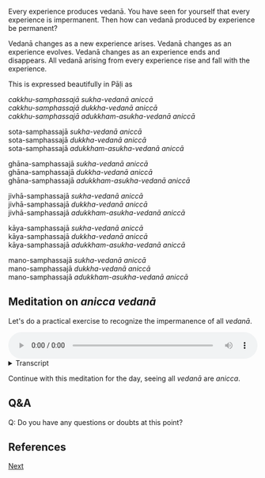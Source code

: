 Every experience produces vedanā. You have seen for yourself that every experience is impermanent. Then how can vedanā produced by experience be permanent?

Vedanā changes as a new experience arises. Vedanā changes as an experience evolves. Vedanā changes as an experience ends and disappears. All vedanā arising from every experience rise and fall with the experience. 

This is expressed beautifully in Pāḷi as

*cakkhu-samphassajā* *sukha-vedanā* *aniccā*  
*cakkhu-samphassajā* *dukkha-vedanā* *aniccā*  
*cakkhu-samphassajā* *adukkham-asukha-vedanā* *aniccā*  

sota-samphassajā *sukha-vedanā* *aniccā*  
sota-samphassajā *dukkha-vedanā* *aniccā*  
sota-samphassajā *adukkham-asukha-vedanā* *aniccā*  

ghāna-samphassajā *sukha-vedanā* *aniccā*  
ghāna-samphassajā *dukkha-vedanā* *aniccā*  
ghāna-samphassajā *adukkham-asukha-vedanā* *aniccā*  

jivhā-samphassajā *sukha-vedanā* *aniccā*  
jivhā-samphassajā *dukkha-vedanā* *aniccā*  
jivhā-samphassajā *adukkham-asukha-vedanā* *aniccā*  

kāya-samphassajā *sukha-vedanā* *aniccā*  
kāya-samphassajā *dukkha-vedanā* *aniccā*  
kāya-samphassajā *adukkham-asukha-vedanā* *aniccā*  

mano-samphassajā *sukha-vedanā* *aniccā*  
mano-samphassajā *dukkha-vedanā* *aniccā*  
mano-samphassajā *adukkham-asukha-vedanā* *aniccā*  

## Meditation on *anicca *vedanā**

Let's do a practical exercise to recognize the impermanence of all *vedanā*.


<audio controls style="width: 100%; max-width: 600px;">
    <source src="assets/audio/06-02-vedana-anicca.mp3" type="audio/mpeg">
</audio>



<details>
<summary>Transcript</summary>


This is a practical exercise in learning to recognize how all *vedanā* are impermanent. 

To do this we will 
1. name the channel of experience,
2. name the type of *vedanā*,
3. and recognize that it is *anicca*.

Let's go through it step by step to clearly identify that all *vedanā* are *anicca*.

---

When any experience occurs, 

First note the channel. Eye, ear, nose, tongue, body, or mind. 

Then note the vedanā, pleasant, unpleasant or neutral, *sukha*, *dukkha*, *adukkham-asukha* or *neva*.

Then recognize that the *vedanā* is impermanent, it arises, it changes, it disappears. *vedanā aniccā*.

---

Let's start with the sense of sight. 

Open your eyes and take a look around you. 

When seeing something, note the channel as *cakkhu*, eye channel or eye.

Then note the vedanā, pleasant or *sukha*, unpleasant or *dukkha*, neutral *adukkham-asukha* or *neva*.

Then recognize that the *vedanā* is impermanent, it arises, it changes, it disappears. *vedanā aniccā*.

As a new experience arises, *vedanā* changes. As the experience evolves, *vedanā* changes. As an experience ends and disappears, *vedanā* changes.

Pay attention to your visual experiences in this way for a minute.

All *vedanā* that arise from seeing are *anicca*.

---
Let's move on to the sense of hearing. 

Take a listen to the sounds around you.

When hearing something, note the channel as *sota*, or ear channel, or ear. 

Then note the vedanā, pleasant or *sukha*, unpleasant or *dukkha*, neutral *adukkham-asukha* or *neva*.

Then recognize that the *vedanā* is impermanent, it arises, it changes, it disappears. *vedanā aniccā*.

As a new experience arises, *vedanā* changes. As the experience evolves, *vedanā* changes. As an experience ends and disappears, *vedanā* changes.

Pay attention to your auditory experiences in this way for a minute.

See for yourself that *vedanā* that arise from hearing are *anicca*.


---
Let's move on to the sense of smell. 

Take a deep inhalation and smell your environment. 

When smelling something, note the channel as *ghāna*, nose channel, or nose. 

Then note the vedanā, pleasant or *sukha*, unpleasant or *dukkha*, neutral *adukkham-asukha* or *neva*.

Most importantly recognize that the *vedanā* is impermanent, it arises, it changes, it disappears. *vedanā aniccā*.

As a new experience arises, *vedanā* changes. As the experience evolves, *vedanā* changes. As an experience ends and disappears, *vedanā* changes.

Pay attention to your smelling experiences in this way for a minute.

All *vedanā* that arise from smelling are *anicca*.

---
Let's move on to the sense of taste. 

Taste whatever is in your mouth right now.

When tasting something, note the channel as *jivhā*, or tongue channel, or tongue. 

Then note the vedanā, pleasant or *sukha*, unpleasant or *dukkha*, neutral *adukkham-asukha* or *neva*.

Then recognize that the *vedanā* is impermanent, it arises, it changes, it disappears. *vedanā aniccā*.

As a new experience arises, *vedanā* changes. As the experience evolves, *vedanā* changes. As an experience ends and disappears, *vedanā* changes.

Pay attention to your taste experiences in this way for a minute.

All *vedanā* that arise from tasting are *anicca*.

---

Let's move on to tactile sense.

Feel your body, it is full of physical sensations.

When feeling a physical sensation, note the channel as *kāya*, body channel, or body. 

Then note the type of vedanā, pleasant or *sukha*, unpleasant or *dukkha*, neutral *adukkham-asukha* or *neva*.

Then recognize that the *vedanā* is impermanent, it arises, it changes, it disappears. *vedanā aniccā*.

As a new experience arises, *vedanā* changes. As the experience evolves, *vedanā* changes. As an experience ends and disappears, *vedanā* changes.

Pay attention to your bodily experiences in this way for a minute.

All *vedanā* that arise from feeling physical sensations are *anicca*.

---
Finally we come to the mind.

Give full attention to your mental experiences, they are always changing.

When knowing some mental phenomena, note the channel as *mano*, mind channel, or mind. 

Then note the vedanā, pleasant or *sukha*, unpleasant or *dukkha*, neutral *adukkham-asukha* or *neva*.

Then recognize that the *vedanā* is impermanent, it arises, it changes, it disappears. *vedanā aniccā*.

As a new experience arises, *vedanā* changes. As the experience evolves, *vedanā* changes. As an experience ends and disappears, *vedanā* changes.

Pay attention to your mental experiences in this way for a minute.

See for yourself, all *vedanā* that arise from mental experience are *anicca*.

---
Now come back to open awareness.

Pay attention to anything to whatever is happening right now. 

First note the channel. Eye, ear, nose, tongue, body, or mind. 

Then note the vedanā, pleasant or *sukha*, unpleasant or *dukkha*, neutral *adukkham-asukha* or *neva*.

Then recognize that the *vedanā* is impermanent, it arises, it changes, it disappears. *vedanā aniccā*.

As a new experience arises, *vedanā* changes. As the experience evolves, *vedanā* changes. As an experience ends and disappears, *vedanā* changes.

Keep on paying attention to your experiences in this way. 

See for yourself, all *vedanā* are *anicca*.

---

Keep training yourself to recognize all *vedanā* as *anicca*.

First name the channel of experience

Then name the type of *vedanā*.

Then recognize that it is *anicca*, it arise, changes and disappears. 

All *vedanā* are *anicca*.



---

</details>

Continue with this meditation for the day, seeing all *vedanā* are *anicca*.

## Q&A

Q: Do you have any questions or doubts at this point?

## References


<a href="6.3. Giving Up Interest in Anicca.html">Next</a>

